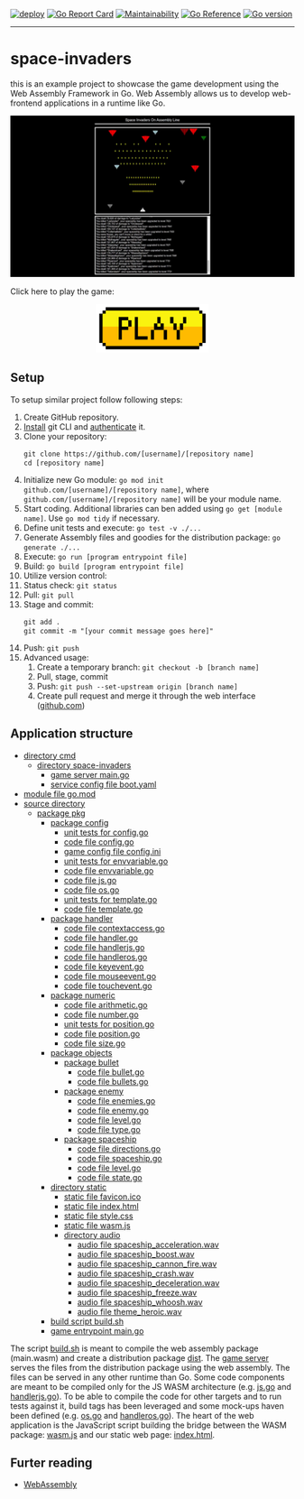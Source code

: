 [![deploy](https://github.com/sarumaj/edu-space-invaders/actions/workflows/deploy.yml/badge.svg)](https://github.com/sarumaj/edu-space-invaders/actions/workflows/deploy.yml)
[![Go Report Card](https://goreportcard.com/badge/github.com/sarumaj/edu-space-invaders)](https://goreportcard.com/report/github.com/sarumaj/edu-space-invaders)
[![Maintainability](https://img.shields.io/codeclimate/maintainability-percentage/sarumaj/edu-space-invaders.svg)](https://codeclimate.com/github/sarumaj/edu-space-invaders/maintainability)
[![Go Reference](https://pkg.go.dev/badge/github.com/sarumaj/edu-space-invaders.svg)](https://pkg.go.dev/github.com/sarumaj/edu-space-invaders)
[![Go version](https://img.shields.io/github/go-mod/go-version/sarumaj/edu-space-invaders?logo=go&label=&labelColor=gray)](https://go.dev)

---

# space-invaders

this is an example project to showcase the game development using the Web Assembly Framework in Go.
Web Assembly allows us to develop web-frontend applications in a runtime like Go.

<a href="https://youtu.be/t-5W3WgnDkI">
  <p align="center">
    <img src="assets/screenshot.png" alt="Gameover">
  </p>
</a>

Click here to play the game:

<a href="https://edu-space-invaders-bd0bf5ebb055.herokuapp.com/">
  <p align="center">
    <img src="assets/play.png" alt="https://edu-space-invaders.herokuapp.com" width="200" height="auto">
  </p>
</a>

## Setup

To setup similar project follow following steps:

1. Create GitHub repository.
2. [Install](https://github.com/git-guides/install-git) git CLI and [authenticate](https://docs.github.com/en/authentication/keeping-your-account-and-data-secure/about-authentication-to-github) it.
3. Clone your repository:
   ```
   git clone https://github.com/[username]/[repository name]
   cd [repository name]
   ```
4. Initialize new Go module: `go mod init github.com/[username]/[repository name]`, where `github.com/[username]/[repository name]` will be your module name.
5. Start coding. Additional libraries can ben added using `go get [module name]`. Use `go mod tidy` if necessary.
6. Define unit tests and execute: `go test -v ./...`
7. Generate Assembly files and goodies for the distribution package: `go generate ./...`
8. Execute: `go run [program entrypoint file]`
9. Build: `go build [program entrypoint file]`
10. Utilize version control:
11. Status check: `git status`
12. Pull: `git pull`
13. Stage and commit:
    ```
    git add .
    git commit -m "[your commit message goes here]"
    ```
14. Push: `git push`
15. Advanced usage:
    1. Create a temporary branch: `git checkout -b [branch name]`
    2. Pull, stage, commit
    3. Push: `git push --set-upstream origin [branch name]`
    4. Create pull request and merge it through the web interface ([github.com](github.com))

## Application structure

- [directory cmd](cmd)
  - [directory space-invaders](cmd/space-invaders)
    - [game server main.go](cmd/space-invaders/main.go)
    - [service config file boot.yaml](cmd/space-invaders/boot.yaml)
- [module file go.mod](go.mod)
- [source directory](src)
  - [package pkg](src/pkg)
    - [package config](src/pkg/config)
      - [unit tests for config.go](src/pkg/config/config_test.go)
      - [code file config.go](src/pkg/config/config.go)
      - [game config file config.ini](src/pkg/config/config.ini)
      - [unit tests for envvariable.go](src/pkg/config/envvariable_test.go)
      - [code file envvariable.go](src/pkg/config/envvariable.go)
      - [code file js.go](src/pkg/config/js.go)
      - [code file os.go](src/pkg/config/os.go)
      - [unit tests for template.go](src/pkg/config/template_test.go)
      - [code file template.go](src/pkg/config/template.go)
    - [package handler](src/pkg/handler)
      - [code file contextaccess.go](src/pkg/handler/contextaccess.go)
      - [code file handler.go](src/pkg/handler/handler.go)
      - [code file handlerjs.go](src/pkg/handler/handlerjs.go)
      - [code file handleros.go](src/pkg/handler/handleros.go)
      - [code file keyevent.go](src/pkg/handler/keyevent.go)
      - [code file mouseevent.go](src/pkg/handler/mouseevent.go)
      - [code file touchevent.go](src/pkg/handler/touchevent.go)
    - [package numeric](src/pkg/objects/numeric)
      - [code file arithmetic.go](src/pkg/objects/arithmetic.go)
      - [code file number.go](src/pkg/objects/number.go)
      - [unit tests for position.go](src/pkg/objects/position_test.go)
      - [code file position.go](src/pkg/objects/position.go)
      - [code file size.go](src/pkg/objects/size.go)
    - [package objects](src/pkg/objects)
      - [package bullet](src/pkg/objects/bullet)
        - [code file bullet.go](src/pkg/objects/bullet.go)
        - [code file bullets.go](src/pkg/objects/bullets.go)
      - [package enemy](src/pkg/objects/enemy)
        - [code file enemies.go](src/pkg/objects/enemies.go)
        - [code file enemy.go](src/pkg/objects/enemy.go)
        - [code file level.go](src/pkg/objects/level.go)
        - [code file type.go](src/pkg/objects/type.go)
      - [package spaceship](src/pkg/objects/spaceship)
        - [code file directions.go](src/pkg/objects/directions.go)
        - [code file spaceship.go](src/pkg/objects/spaceship.go)
        - [code file level.go](src/pkg/objects/level.go)
        - [code file state.go](src/pkg/objects/state.go)
    - [directory static](src/static)
      - [static file favicon.ico](src/static/favicon.ico)
      - [static file index.html](src/static/index.html)
      - [static file style.css](src/static/style.css)
      - [static file wasm.js](src/static/wasm.js)
      - [directory audio](src/static/audio)
        - [audio file spaceship_acceleration.wav](src/static/audio/spaceship_acceleration.wav)
        - [audio file spaceship_boost.wav](src/static/audio/spaceship_boost.wav)
        - [audio file spaceship_cannon_fire.wav](src/static/audio/spaceship_cannon_fire.wav)
        - [audio file spaceship_crash.wav](src/static/audio/spaceship_crash.wav)
        - [audio file spaceship_deceleration.wav](src/static/audio/spaceship_deceleration.wav)
        - [audio file spaceship_freeze.wav](src/static/audio/spaceship_freeze.wav)
        - [audio file spaceship_whoosh.wav](src/static/audio/spaceship_whoosh.wav)
        - [audio file theme_heroic.wav](src/static/audio/theme_heroic.wav)
    - [build script build.sh](src/build.sh)
    - [game entrypoint main.go](src/main.go)

The script [build.sh](src/build.sh) is meant to compile the web assembly package (main.wasm) and create a distribution package [dist](dist).
The [game server](cmd/space-invaders/main.go) serves the files from the distribution package using the web assembly. The files can be served in any other runtime than Go.
Some code components are meant to be compiled only for the JS WASM architecture (e.g. [js.go](src/pkg/config/js.go) and [handlerjs.go](src/pkg/handler/handlerjs.go)).
To be able to compile the code for other targets and to run tests against it, build tags has been leveraged and some mock-ups haven been defined (e.g. [os.go](src/pkg/config/os.go) and [handleros.go](src/pkg/handler/handleros.go)). The heart of the web application is the JavaScript script building the bridge between the WASM package: [wasm.js](src/static/wasm.js) and our static web page: [index.html](src/static/index.html).

## Furter reading

- [WebAssembly](https://go.dev/wiki/WebAssembly)
